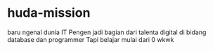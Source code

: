 # huda-mission
baru ngenal dunia IT
Pengen jadi bagian dari talenta digital di bidang database dan programmer
Tapi belajar mulai dari 0 wkwk
